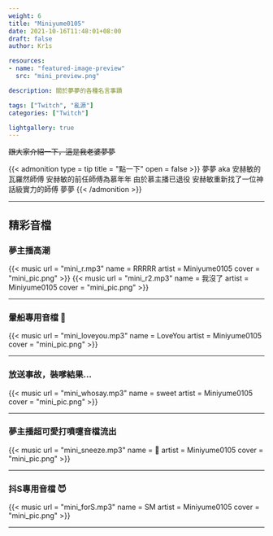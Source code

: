 ```yaml
---
weight: 6
title: "Miniyume0105"
date: 2021-10-16T11:48:01+08:00
draft: false
author: Kr1s

resources:
- name: "featured-image-preview"
  src: "mini_preview.png"

description: 關於夢夢的各種名言事蹟

tags: ["Twitch", "亂源"]
categories: ["Twitch"]

lightgallery: true
---
```



<!--more-->

~~跟大家介紹一下，這是我老婆夢夢~~

{{< admonition type = tip title = "點一下" open = false >}}
夢夢 aka 安赫敏的瓦羅然師傅 安赫敏的前任師傅為慕年年 由於慕主播已退役 安赫敏重新找了一位神話級實力的師傅 夢夢
{{< /admonition >}}

--- 

## 精彩音檔
### 夢主播高潮

{{< music url = "mini_r.mp3" name = RRRRR artist = Miniyume0105 cover = "mini_pic.png" >}}
{{< music url = "mini_r2.mp3" name = 我沒了 artist = Miniyume0105 cover = "mini_pic.png" >}}

--- 

### 暈船專用音檔 🥰

{{< music url = "mini_loveyou.mp3" name = LoveYou artist = Miniyume0105 cover = "mini_pic.png" >}}

--- 

### 放送事故，裝嗲結果...

{{< music url = "mini_whosay.mp3" name = sweet artist = Miniyume0105 cover = "mini_pic.png" >}}

--- 

### 夢主播超可愛打噴嚏音檔流出

{{< music url = "mini_sneeze.mp3" name = 🤧 artist = Miniyume0105 cover = "mini_pic.png" >}}

--- 

### 抖S專用音檔 😈

{{< music url = "mini_forS.mp3" name = SM artist = Miniyume0105 cover = "mini_pic.png" >}}

--- 
